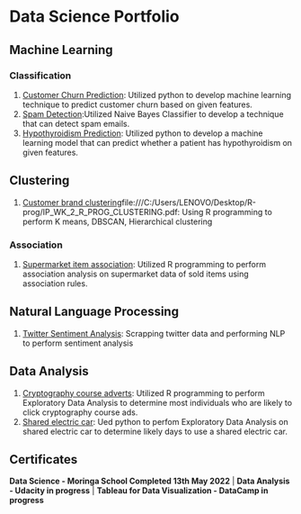 # Data Science Portfolio
## Machine Learning
### Classification
1. [Customer Churn Prediction](https://github.com/Ruthnguli/Customer-Churn-EDA-prediction/blob/main/Costumer_Churn_EDA_%26_Prediction_.ipynb): Utilized python to develop machine learning technique to predict customer churn based on given features.
2. [Spam Detection](https://github.com/Ruthnguli/Titanic-Prediction-Spambase-Detection/blob/main/Ruth_DS_ML_Naive_Bayes_Exploratory_Data_Analysis.ipynb):Utilized Naive Bayes Classifier to develop a technique that can detect spam emails.
3. [Hypothyroidism Prediction](https://github.com/Ruthnguli/Hypothyroidism-prediction/blob/main/Ruth_NGULI_DS_ML_WK3_IP.ipynb): Utilized python to develop a machine learning model that can predict whether a patient has hypothyroidism on given features.

## Clustering
1. [Customer brand clustering](url)file:///C:/Users/LENOVO/Desktop/R-prog/IP_WK_2_R_PROG_CLUSTERING.pdf: Using R programming to perform K means, DBSCAN, Hierarchical clustering

### Association
1. [Supermarket item association](https://github.com/Ruthnguli/Unsupervised-Leraning-R/blob/main/part_3_IP_Association_Rules_.pdf): Utilized R programming to perform association analysis on supermarket data of sold items using association rules.

## Natural Language Processing
1. [Twitter Sentiment Analysis](https://github.com/Ruthnguli/Twitter-Sentiment-Analysis/blob/main/YellowStone_Final.ipynb): Scrapping twitter data and performing NLP to perform sentiment analysis 

## Data Analysis
1. [Cryptography course adverts](https://github.com/Ruthnguli/R_Programming_EDA/blob/main/IP_WEEk_1_EDA_R_PROG.pdf): Utilized R programming to perform Exploratory Data Analysis to determine most individuals who are likely to click cryptography course ads.
2. [Shared electric car](https://github.com/Ruthnguli/Exploratory-Data-Analysis2/blob/main/Ruth_Nguli_week_4_IP_DS_Core.ipynb): Ued python to perfom Exploratory Data Analysis on shared electric car to determine likely days to use a shared electric car.

## Certificates
**Data Science - Moringa School Completed 13th May 2022** | 
**Data Analysis - Udacity in progress** | 
**Tableau for Data Visualization - DataCamp in progress**


